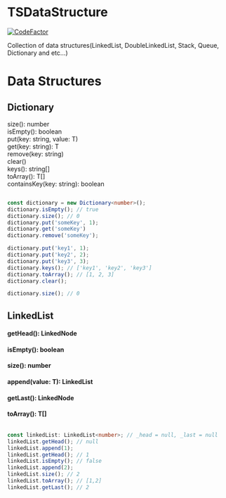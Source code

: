 # TSDataStructure

[![CodeFactor](https://www.codefactor.io/repository/github/slashmsu/typestructure/badge/master)](https://www.codefactor.io/repository/github/slashmsu/typestructure/overview/master)

Collection of data structures(LinkedList, DoubleLinkedList, Stack, Queue, Dictionary and etc...)

# Data Structures

## Dictionary<T>

size(): number <br>
isEmpty(): boolean <br>
put(key: string, value: T) <br>
get(key: string): T <br>
remove(key: string) <br>
clear() <br>
keys(): string[] <br>
toArray(): T[]  <br>
containsKey(key: string): boolean  <br>

```typescript

const dictionary = new Dictionary<number>();
dictionary.isEmpty(); // true
dictionary.size(); // 0
dictionary.put('someKey', 1);
dictionary.get('someKey')
dictionary.remove('someKey');

dictionary.put('key1', 1);
dictionary.put('key2', 2);
dictionary.put('key3', 3);
dictionary.keys(); // ['key1', 'key2', 'key3']
dictionary.toArray(); // [1, 2, 3]
dictionary.clear();

dictionary.size(); // 0

```

## LinkedList<T>

#### getHead(): LinkedNode<T>
#### isEmpty(): boolean
#### size(): number
#### append(value: T): LinkedList<T>
#### getLast(): LinkedNode<T>
#### toArray(): T[]

```typescript

const linkedList: LinkedList<number>; // _head = null, _last = null
linkedList.getHead(); // null
linkedList.append(1);
linkedList.getHead(); // 1
linkedList.isEmpty(); // false
linkedList.append(2);
linkedList.size(); // 2
linkedList.toArray(); // [1,2]
linkedList.getLast(); // 2

```